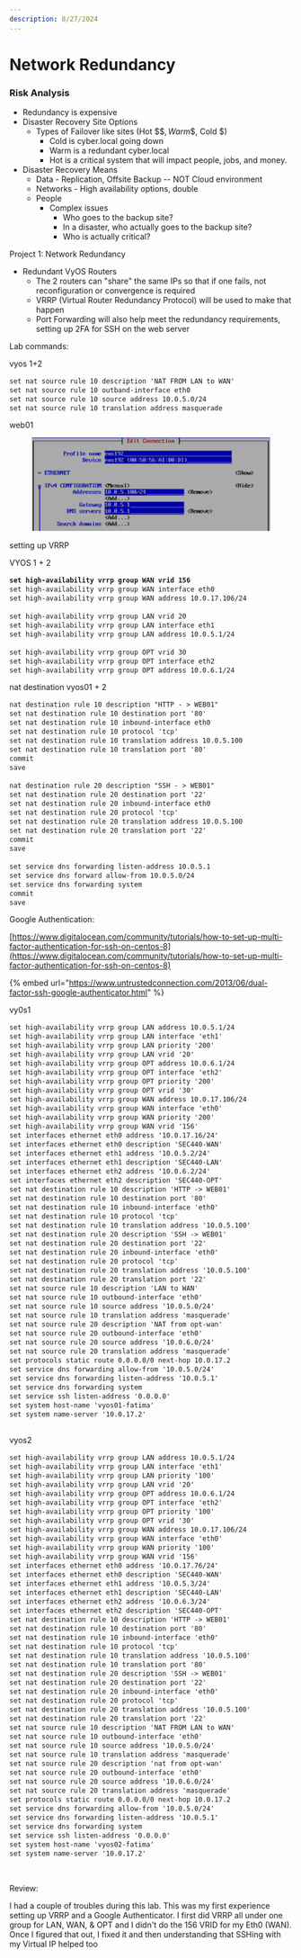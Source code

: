 ```yaml
---
description: 8/27/2024
---
```


# Network Redundancy

### Risk Analysis

* Redundancy is expensive
* Disaster Recovery Site Options
  * Types of Failover like sites (Hot \$$$, Warm \$$, Cold $)
    * Cold is cyber.local going down
    * Warm is a redundant cyber.local
    * Hot is a critical system that will impact people, jobs, and money.
* Disaster Recovery Means
  * Data - Replication, Offsite Backup -- NOT Cloud environment
  * Networks - High availability options, double
  * People
    * Complex issues
      * Who goes to the backup site?
      * In a disaster, who actually goes to the backup site?
      * Who is actually critical?

Project 1: Network Redundancy

* Redundant VyOS Routers
  * The 2 routers can "share" the same IPs so that if one fails, not reconfiguration or convergence is required
  * VRRP (Virtual Router Redundancy Protocol) will be used to make that happen
  * Port Forwarding will also help meet the redundancy requirements, setting up 2FA for SSH on the web server

Lab commands:



vyos 1+2

```
set nat source rule 10 description 'NAT FROM LAN to WAN'
set nat source rule 10 outband-interface eth0
set nat source rule 10 source address 10.0.5.0/24
set nat source rule 10 translation address masquerade
```



web01

<figure><img src=".gitbook/assets/image.png" alt=""><figcaption></figcaption></figure>

setting up VRRP

VYOS 1 + 2

<pre><code><strong>set high-availability vrrp group WAN vrid 156
</strong>set high-availability vrrp group WAN interface eth0
set high-availability vrrp group WAN address 10.0.17.106/24

set high-availability vrrp group LAN vrid 20
set high-availability vrrp group LAN interface eth1
set high-availability vrrp group LAN address 10.0.5.1/24

set high-availability vrrp group OPT vrid 30
set high-availability vrrp group OPT interface eth2
set high-availability vrrp group OPT address 10.0.6.1/24
</code></pre>

nat destination vyos01 + 2

```
nat destination rule 10 description "HTTP - > WEB01"
set nat destination rule 10 destination port '80'
set nat destination rule 10 inbound-interface eth0
set nat destination rule 10 protocol 'tcp'
set nat destination rule 10 translation address 10.0.5.100
set nat destination rule 10 translation port '80'
commit
save

nat destination rule 20 description "SSH - > WEB01"
set nat destination rule 20 destination port '22'
set nat destination rule 20 inbound-interface eth0
set nat destination rule 20 protocol 'tcp'
set nat destination rule 20 translation address 10.0.5.100
set nat destination rule 20 translation port '22'
commit
save

set service dns forwarding listen-address 10.0.5.1
set service dns forward allow-from 10.0.5.0/24
set service dns forwarding system
commit
save
```

Google Authentication:

[https://www.digitalocean.com/community/tutorials/how-to-set-up-multi-factor-authentication-for-ssh-on-centos-8](https://www.digitalocean.com/community/tutorials/how-to-set-up-multi-factor-authentication-for-ssh-on-centos-8)

{% embed url="https://www.untrustedconnection.com/2013/06/dual-factor-ssh-google-authenticator.html" %}

vy0s1

```
set high-availability vrrp group LAN address 10.0.5.1/24
set high-availability vrrp group LAN interface 'eth1'
set high-availability vrrp group LAN priority '200'
set high-availability vrrp group LAN vrid '20'
set high-availability vrrp group OPT address 10.0.6.1/24
set high-availability vrrp group OPT interface 'eth2'
set high-availability vrrp group OPT priority '200'
set high-availability vrrp group OPT vrid '30'
set high-availability vrrp group WAN address 10.0.17.106/24
set high-availability vrrp group WAN interface 'eth0'
set high-availability vrrp group WAN priority '200'
set high-availability vrrp group WAN vrid '156'
set interfaces ethernet eth0 address '10.0.17.16/24'
set interfaces ethernet eth0 description 'SEC440-WAN'
set interfaces ethernet eth1 address '10.0.5.2/24'
set interfaces ethernet eth1 description 'SEC440-LAN'
set interfaces ethernet eth2 address '10.0.6.2/24'
set interfaces ethernet eth2 description 'SEC440-OPT'
set nat destination rule 10 description 'HTTP -> WEB01'
set nat destination rule 10 destination port '80'
set nat destination rule 10 inbound-interface 'eth0'
set nat destination rule 10 protocol 'tcp'
set nat destination rule 10 translation address '10.0.5.100'
set nat destination rule 20 description 'SSH -> WEB01'
set nat destination rule 20 destination port '22'
set nat destination rule 20 inbound-interface 'eth0'
set nat destination rule 20 protocol 'tcp'
set nat destination rule 20 translation address '10.0.5.100'
set nat destination rule 20 translation port '22'
set nat source rule 10 description 'LAN to WAN'
set nat source rule 10 outbound-interface 'eth0'
set nat source rule 10 source address '10.0.5.0/24'
set nat source rule 10 translation address 'masquerade'
set nat source rule 20 description 'NAT from opt-wan'
set nat source rule 20 outbound-interface 'eth0'
set nat source rule 20 source address '10.0.6.0/24'
set nat source rule 20 translation address 'masquerade'
set protocols static route 0.0.0.0/0 next-hop 10.0.17.2
set service dns forwarding allow-from '10.0.5.0/24'
set service dns forwarding listen-address '10.0.5.1'
set service dns forwarding system
set service ssh listen-address '0.0.0.0'
set system host-name 'vyos01-fatima'
set system name-server '10.0.17.2'


```

vyos2

```
set high-availability vrrp group LAN address 10.0.5.1/24
set high-availability vrrp group LAN interface 'eth1'
set high-availability vrrp group LAN priority '100'
set high-availability vrrp group LAN vrid '20'
set high-availability vrrp group OPT address 10.0.6.1/24
set high-availability vrrp group OPT interface 'eth2'
set high-availability vrrp group OPT priority '100'
set high-availability vrrp group OPT vrid '30'
set high-availability vrrp group WAN address 10.0.17.106/24
set high-availability vrrp group WAN interface 'eth0'
set high-availability vrrp group WAN priority '100'
set high-availability vrrp group WAN vrid '156'
set interfaces ethernet eth0 address '10.0.17.76/24'
set interfaces ethernet eth0 description 'SEC440-WAN'
set interfaces ethernet eth1 address '10.0.5.3/24'
set interfaces ethernet eth1 description 'SEC440-LAN'
set interfaces ethernet eth2 address '10.0.6.3/24'
set interfaces ethernet eth2 description 'SEC440-OPT'
set nat destination rule 10 description 'HTTP -> WEB01'
set nat destination rule 10 destination port '80'
set nat destination rule 10 inbound-interface 'eth0'
set nat destination rule 10 protocol 'tcp'
set nat destination rule 10 translation address '10.0.5.100'
set nat destination rule 10 translation port '80'
set nat destination rule 20 description 'SSH -> WEB01'
set nat destination rule 20 destination port '22'
set nat destination rule 20 inbound-interface 'eth0'
set nat destination rule 20 protocol 'tcp'
set nat destination rule 20 translation address '10.0.5.100'
set nat destination rule 20 translation port '22'
set nat source rule 10 description 'NAT FROM LAN to WAN'
set nat source rule 10 outbound-interface 'eth0'
set nat source rule 10 source address '10.0.5.0/24'
set nat source rule 10 translation address 'masquerade'
set nat source rule 20 description 'nat from opt-wan'
set nat source rule 20 outbound-interface 'eth0'
set nat source rule 20 source address '10.0.6.0/24'
set nat source rule 20 translation address 'masquerade'
set protocols static route 0.0.0.0/0 next-hop 10.0.17.2
set service dns forwarding allow-from '10.0.5.0/24'
set service dns forwarding listen-address '10.0.5.1'
set service dns forwarding system
set service ssh listen-address '0.0.0.0'
set system host-name 'vyos02-fatima'
set system name-server '10.0.17.2'



```

Review:

I had a couple of troubles during this lab. This was my first experience setting up VRRP and a Google Authenticator. I first did VRRP all under one group for LAN, WAN, & OPT and I didn't do the 156 VRID for my Eth0 (WAN). Once I figured that out, I fixed it and then understanding that SSHing with my Virtual IP helped too

